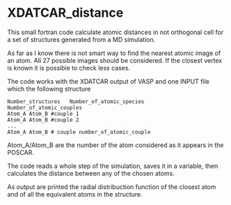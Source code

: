 # XDATCAR_distance
This small fortran code calculate atomic distances in not orthogonal cell for a set of structures generated from a MD simulation.

As far as I know there is not smart way to find the nearest atomic image of an atom. All 27 possible images should be considered. 
If the closest vertex is known it is possible to check less cases. 

The code works with the XDATCAR output of VASP and one INPUT file which the following structure
```
Number_structures   Number_of_atomic_species
Number_of_atomic_couples
Atom_A Atom_B #couple 1
Atom_A Atom_B #couple 2
...
Atom_A Atom_B # couple number_of_atomic_couple

```
Atom_A/Atom_B are the number of the atom considered as it appears in the POSCAR.

The code reads a whole step of the simulation, saves it in a variable, then calculates the distance between any of the chosen atoms.

As output are printed the radial distribuction function of the closest atom and of all the equivalent atoms in the structure.
